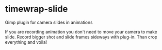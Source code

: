 # timewrap-slide
Gimp plugin for camera slides in animations

If you are recording animation you don't need to move your camera to make slide. Record bigger shot and slide frames sideways with plug-in. Than crop everything and voila!


